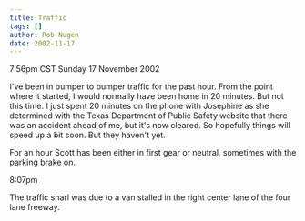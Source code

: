 ```yaml
---
title: Traffic
tags: []
author: Rob Nugen
date: 2002-11-17
---
```


<p class=date>7:56pm CST Sunday 17 November 2002</p>

<p>I've been in bumper to bumper traffic for the past hour.  From the
point where it started, I would normally have been home in 20
minutes.  But not this time.  I just spent 20 minutes on the phone
with Josephine as she determined with the Texas Department of Public
Safety website that there was an accident ahead of me, but it's now
cleared.  So hopefully things will speed up a bit soon.  But they
haven't yet.</p>

<p>For an hour Scott has been either in first gear or neutral,
sometimes with the parking brake on.</p>

<p class=date>8:07pm</p>

<p>The traffic snarl was due to a van stalled in the right center lane
of the four lane freeway.</p>
